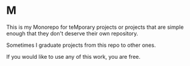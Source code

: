 # M

This is my Monorepo for teMporary projects or projects
that are simple enough that they don't deserve their own
repository.

Sometimes I graduate projects from this repo to other ones.

If you would like to use any of this work, you are free.

